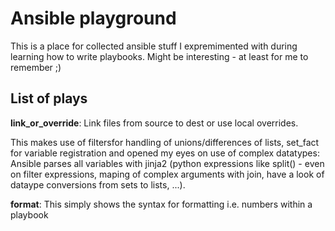 Ansible playground
==================

This is a place for collected ansible stuff I expremimented with during learning how to write playbooks. Might be interesting - at least for me to remember ;)


List of plays
-------------

**link_or_override**: 
Link files from source to dest or use local overrides.

This makes use of filtersfor handling of unions/differences of lists, set_fact for variable registration and opened my eyes on use of complex datatypes: Ansible parses all variables with jinja2 (python expressions like split() - even on filter expressions, maping of complex arguments with join, have a look of dataype conversions from sets to lists, ...).

**format**: 
This simply shows the syntax for formatting i.e. numbers within a playbook
